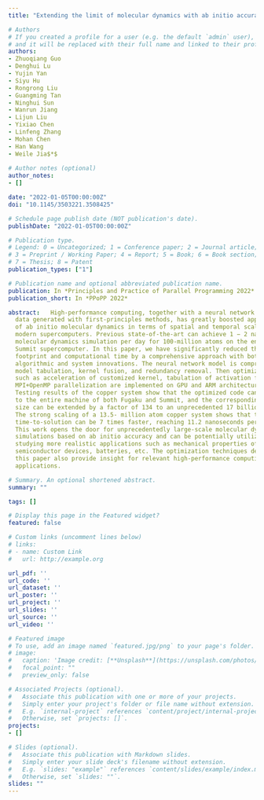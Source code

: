 ```yaml
---
title: "Extending the limit of molecular dynamics with ab initio accuracy to 10 billion atoms"

# Authors
# If you created a profile for a user (e.g. the default `admin` user), write the username (folder name) here 
# and it will be replaced with their full name and linked to their profile.
authors:
- Zhuoqiang Guo
- Denghui Lu
- Yujin Yan
- Siyu Hu
- Rongrong Liu
- Guangming Tan
- Ninghui Sun
- Wanrun Jiang
- Lijun Liu
- Yixiao Chen
- Linfeng Zhang
- Mohan Chen
- Han Wang
- Weile Jia$*$    
 
# Author notes (optional)
author_notes:
- []

date: "2022-01-05T00:00:00Z"
doi: "10.1145/3503221.3508425"

# Schedule page publish date (NOT publication's date).
publishDate: "2022-01-05T00:00:00Z"

# Publication type.
# Legend: 0 = Uncategorized; 1 = Conference paper; 2 = Journal article;
# 3 = Preprint / Working Paper; 4 = Report; 5 = Book; 6 = Book section;
# 7 = Thesis; 8 = Patent
publication_types: ["1"]

# Publication name and optional abbreviated publication name.
publication: In *Principles and Practice of Parallel Programming 2022*
publication_short: In *PPoPP 2022*

abstract:   High-performance computing, together with a neural network model trained from
  data generated with first-principles methods, has greatly boosted applications
  of ab initio molecular dynamics in terms of spatial and temporal scales on
  modern supercomputers. Previous state-of-the-art can achieve 1 − 2 nanoseconds
  molecular dynamics simulation per day for 100-million atoms on the entire
  Summit supercomputer. In this paper, we have significantly reduced the memory
  footprint and computational time by a comprehensive approach with both
  algorithmic and system innovations. The neural network model is compressed by
  model tabulation, kernel fusion, and redundancy removal. Then optimizations
  such as acceleration of customized kernel, tabulation of activation function,
  MPI+OpenMP parallelization are implemented on GPU and ARM architectures.
  Testing results of the copper system show that the optimized code can scale up
  to the entire machine of both Fugaku and Summit, and the corresponding system
  size can be extended by a factor of 134 to an unprecedented 17 billion atoms.
  The strong scaling of a 13.5- million atom copper system shows that the
  time-to-solution can be 7 times faster, reaching 11.2 nanoseconds per day.
  This work opens the door for unprecedentedly large-scale molecular dynamics
  simulations based on ab initio accuracy and can be potentially utilized in
  studying more realistic applications such as mechanical properties of metals,
  semiconductor devices, batteries, etc. The optimization techniques detailed in
  this paper also provide insight for relevant high-performance computing
  applications.

# Summary. An optional shortened abstract.
summary: ""

tags: []

# Display this page in the Featured widget?
featured: false

# Custom links (uncomment lines below)
# links:
# - name: Custom Link
#   url: http://example.org

url_pdf: ''
url_code: ''
url_dataset: ''
url_poster: ''
url_project: ''
url_slides: ''
url_source: ''
url_video: ''

# Featured image
# To use, add an image named `featured.jpg/png` to your page's folder. 
# image:
#   caption: 'Image credit: [**Unsplash**](https://unsplash.com/photos/pLCdAaMFLTE)'
#   focal_point: ""
#   preview_only: false

# Associated Projects (optional).
#   Associate this publication with one or more of your projects.
#   Simply enter your project's folder or file name without extension.
#   E.g. `internal-project` references `content/project/internal-project/index.md`.
#   Otherwise, set `projects: []`.
projects:
- []

# Slides (optional).
#   Associate this publication with Markdown slides.
#   Simply enter your slide deck's filename without extension.
#   E.g. `slides: "example"` references `content/slides/example/index.md`.
#   Otherwise, set `slides: ""`.
slides: ""
---
```



